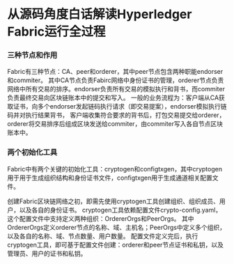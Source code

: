 # 从源码角度白话解读Hyperledger Fabric运行全过程

### 三种节点和作用

Fabric有三种节点：CA、peer和orderer，其中peer节点包含两种职能endorser和commiter。
其中CA节点负责Fabirc网络中身份证书的管理，orderer节点负责网络中所有交易的排序。endorser负责所有交易的模拟执行和背书，而commiter负责最终交易向区块链账本中的提交和写入。
一般的业务流程为：客户端从CA获取证书，向多个endorser发起链码执行请求（即交易提案），endorser模拟执行链码并对执行结果背书，
客户端收集符合要求的背书后，打包交易提交给orderer，orderer将交易排序后组成区块发送给commiter，由commiter写入各自节点区块账本中。

### 两个初始化工具

Fabric中有两个关键的初始化工具：cryptogen和configtxgen，其中cryptogen用于用于生成组织结构和身份证书文件，configtxgen用于生成通道相关配置文件。

创建Fabric区块链网络之初，即需先使用cryptogen工具创建组织、组织成员、用户，以及各自的身份证书。
cryptogen工具依赖配置文件crypto-config.yaml，这个配置文件中支持定义两种组织：OrdererOrgs和PeerOrgs。
其中OrdererOrgs定义orderer节点的名称、域、主机名；PeerOrgs中定义多个组织，以及各自的名称、域、节点数量、用户数量。
配置文件定义完后，执行cryptogen工具，即可基于配置文件创建：orderer和peer节点证书和私钥，以及管理员、用户的证书和私钥。



